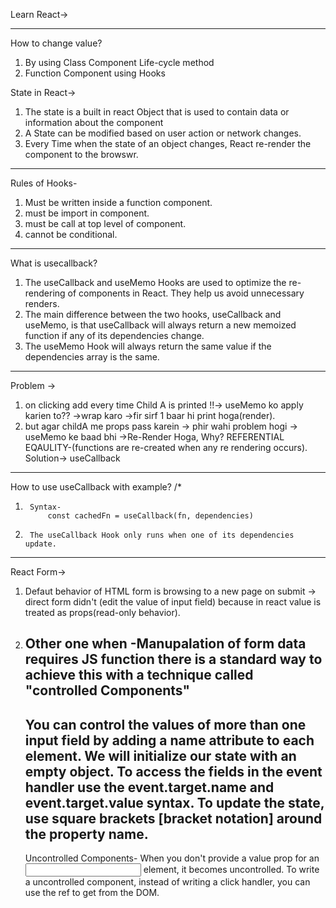 Learn React->

**************************************************************************************************
How to change value?
1.  By using Class Component Life-cycle method
2.  Function Component using Hooks

State in React->
1.  The state is a built in react Object that is used to contain data or information about the component   
2.  A State can be modified based on user action or network changes.
3.  Every Time when the state of an object changes, React re-render the component to the browswr. 
**********************************************************
Rules of Hooks-
1.  Must be written inside a function component.
2.  must be import in component.
3.  must be call at top level of component.
4.  cannot be conditional.


****************************************************************************************************
What is usecallback?
1.  The useCallback and useMemo Hooks are used to optimize the re-rendering of components in React. They help us avoid unnecessary renders.
2.  The main difference between the two hooks, useCallback and useMemo, is that useCallback will always return a new memoized function if any of its dependencies change.
3.  The useMemo Hook will always return the same value if the dependencies array is the same.
------------------------------------------------------------
Problem ->
1. on clicking add every time Child A is printed  !!-> useMemo ko apply karien to?? ->wrap karo ->fir sirf 1 baar hi print hoga(render).
2. but agar childA me props pass karein -> phir wahi problem hogi -> useMemo ke baad bhi ->Re-Render Hoga, Why? 
    REFERENTIAL EQAULITY-(functions are re-created when any re rendering occurs).   
Solution-> useCallback

-----------------------------------------------------------
How to use useCallback with example?
/*      
1.      Syntax- 
            const cachedFn = useCallback(fn, dependencies)
2.      The useCallback Hook only runs when one of its dependencies update.



*****************************************************************************************************
React Form->
1.  Defaut behavior of HTML form is browsing to a new page on submit -> direct form didn't (edit the value of input field) because in react value is treated as props(read-only behavior).
2.  Other one when -Manupalation of form data requires JS function there is a standard way to achieve this with a technique called "controlled Components"
    ------------------------------------------------
    You can control the values of more than one input field by adding a name attribute to each element.
    We will initialize our state with an empty object.
    To access the fields in the event handler use the event.target.name and event.target.value syntax.
    To update the state, use square brackets [bracket notation] around the property name.
    --------------------------------------------------
    Uncontrolled Components-
    When you don't provide a value prop for an <input> element, it becomes uncontrolled.
    To write a uncontrolled component, instead of writing a click handler, you can use the ref to get from the DOM.
